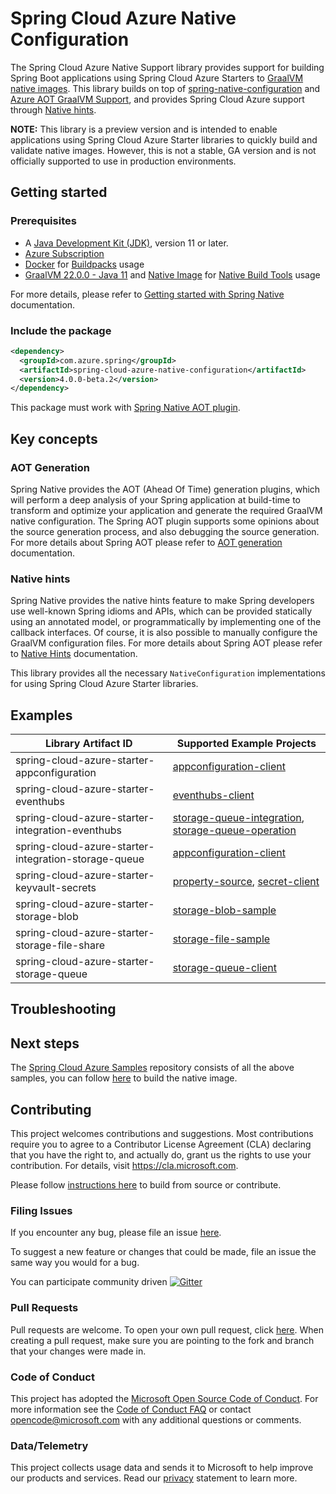 # Spring Cloud Azure Native Configuration

The Spring Cloud Azure Native Support library provides support for building Spring Boot applications using Spring Cloud Azure Starters to [GraalVM native
images](https://www.graalvm.org/22.0/reference-manual/native-image/). 
This library builds on top of [spring-native-configuration](https://mvnrepository.com/artifact/org.springframework.experimental/spring-native-configuration) and [Azure AOT GraalVM Support](https://github.com/Azure/azure-sdk-for-java/tree/main/sdk/aot), and provides Spring Cloud Azure support through [Native hints](https://docs.spring.io/spring-native/docs/current/reference/htmlsingle/#native-hints).

**NOTE:** This library is a preview version and is intended to enable applications using Spring Cloud Azure Starter libraries to quickly
build and validate native images. However, this is not a stable, GA version and is not officially supported to use in production
environments.

## Getting started

### Prerequisites
- A [Java Development Kit (JDK)][jdk_link], version 11 or later.
- [Azure Subscription][azure_subscription]
- [Docker](https://docs.docker.com/installation/#installation) for [Buildpacks](https://docs.spring.io/spring-native/docs/current/reference/htmlsingle/#getting-started-buildpacks-system-requirements) usage
- [GraalVM 22.0.0 - Java 11](https://www.graalvm.org/downloads/) and [Native Image](https://www.graalvm.org/22.0/reference-manual/native-image/) for [Native Build Tools](https://docs.spring.io/spring-native/docs/current/reference/htmlsingle/#getting-started-native-image-system-requirements) usage

For more details, please refer to [Getting started with Spring Native](https://docs.spring.io/spring-native/docs/current/reference/htmlsingle/#getting-started)
documentation.

### Include the package

[//]: # ({x-version-update-start;com.azure.spring:spring-cloud-azure-native-configuration;current})
```xml
<dependency>
  <groupId>com.azure.spring</groupId>
  <artifactId>spring-cloud-azure-native-configuration</artifactId>
  <version>4.0.0-beta.2</version>
</dependency>
```

This package must work with [Spring Native AOT plugin](https://docs.spring.io/spring-native/docs/current/reference/htmlsingle/#aot).

## Key concepts

### AOT Generation

Spring Native provides the AOT (Ahead Of Time) generation plugins, which will perform a deep analysis of your Spring application at build-time 
to transform and optimize your application and generate the required GraalVM native configuration. The Spring AOT plugin supports some opinions 
about the source generation process, and also debugging the source generation. For more details about Spring AOT please refer to [AOT generation](https://docs.spring.io/spring-native/docs/current/reference/htmlsingle/#aot) documentation.

### Native hints

Spring Native provides the native hints feature to make Spring developers use well-known Spring idioms and APIs, which can be provided 
statically using an annotated model, or programmatically by implementing one of the callback interfaces. Of course, it is also possible 
to manually configure the GraalVM configuration files. For more details about Spring AOT please refer to [Native Hints](https://docs.spring.io/spring-native/docs/current/reference/htmlsingle/#native-hints) documentation.

This library provides all the necessary `NativeConfiguration` implementations for using Spring Cloud Azure Starter libraries.

## Examples

| Library Artifact ID                                     | Supported Example Projects                                                                                      |
|---------------------------------------------------------|-----------------------------------------------------------------------------------------------------------------|
| spring-cloud-azure-starter-appconfiguration             | [appconfiguration-client][appconfiguration-client]                                                              |
| spring-cloud-azure-starter-eventhubs                    | [eventhubs-client][eventhubs-client]                                                                            |
| spring-cloud-azure-starter-integration-eventhubs        | [storage-queue-integration][storage-queue-integration], [storage-queue-operation][storage-queue-operation]      |
| spring-cloud-azure-starter-integration-storage-queue    | [appconfiguration-client][appconfiguration-client]                                                              |
| spring-cloud-azure-starter-keyvault-secrets             | [property-source][property-source], [secret-client][secret-client]                                              |
| spring-cloud-azure-starter-storage-blob                 | [storage-blob-sample][storage-blob-sample]                                                                      |
| spring-cloud-azure-starter-storage-file-share           | [storage-file-sample][storage-file-sample]                                                                      |
| spring-cloud-azure-starter-storage-queue                | [storage-queue-client][storage-queue-client]                                                                    |

## Troubleshooting

## Next steps

The [Spring Cloud Azure Samples][azure-spring-samples] repository consists of all the above samples, you can follow [here][azure-spring-samples-on-spring-native] to build the native image.

## Contributing
This project welcomes contributions and suggestions.  Most contributions require you to agree to a Contributor License Agreement (CLA) declaring that you have the right to, and actually do, grant us the rights to use your contribution. For details, visit https://cla.microsoft.com.

Please follow [instructions here][spring-contributing] to build from source or contribute.

### Filing Issues

If you encounter any bug, please file an issue [here][azure-sdk-for-java-issues].

To suggest a new feature or changes that could be made, file an issue the same way you would for a bug.

You can participate community driven [![Gitter][gitter-spring-on-azure-img]][gitter-spring-on-azure]

### Pull Requests

Pull requests are welcome. To open your own pull request, click [here][azure-sdk-for-java-compare]. When creating a pull request, make sure you are pointing to the fork and branch that your changes were made in.

### Code of Conduct

This project has adopted the [Microsoft Open Source Code of Conduct][codeofconduct]. For more information see the [Code of Conduct FAQ][codeofconduct-faq] or contact [opencode@microsoft.com](mailto:opencode@microsoft.com) with any additional questions or comments.

### Data/Telemetry

This project collects usage data and sends it to Microsoft to help improve our products and services. Read our [privacy][privacy-statement] statement to learn more.

<!-- LINKS -->
[jdk_link]: https://docs.microsoft.com/java/azure/jdk/?view=azure-java-stable
[azure_subscription]: https://azure.microsoft.com/free
[spring-contributing]: https://github.com/Azure/azure-sdk-for-java/blob/main/sdk/spring/CONTRIBUTING.md
[azure-sdk-for-java-issues]: https://github.com/Azure/azure-sdk-for-java/issues
[gitter-spring-on-azure-img]: https://badges.gitter.im/Microsoft/spring-on-azure.svg
[gitter-spring-on-azure]: https://gitter.im/Microsoft/spring-on-azure
[azure-sdk-for-java-compare]: https://github.com/Azure/azure-sdk-for-java/compare
[codeofconduct]: https://opensource.microsoft.com/codeofconduct/faq/
[codeofconduct-faq]: https://opensource.microsoft.com/codeofconduct/faq/
[privacy-statement]: https://privacy.microsoft.com/privacystatement
[azure-spring-samples]: https://github.com/Azure-Samples/azure-spring-boot-samples
[azure-spring-samples-on-spring-native]: https://github.com/Azure-Samples/azure-spring-boot-samples#run-samples-based-on-spring-native
[azure-spring-sample-storage-blob-native]: https://github.com/Azure-Samples/azure-spring-boot-samples/tree/main/spring-native/storage-blob-native
[appconfiguration-client]: https://github.com/Azure-Samples/azure-spring-boot-samples/tree/main/appconfiguration/spring-cloud-azure-starter-appconfiguration/appconfiguration-client
[eventhubs-client]: https://github.com/Azure-Samples/azure-spring-boot-samples/tree/main/eventhubs/spring-cloud-azure-starter-eventhubs/eventhubs-client
[storage-queue-integration]: https://github.com/Azure-Samples/azure-spring-boot-samples/tree/main/storage/spring-cloud-azure-starter-integration-storage-queue/storage-queue-integration
[storage-queue-operation]: https://github.com/Azure-Samples/azure-spring-boot-samples/tree/main/storage/spring-cloud-azure-starter-integration-storage-queue/storage-queue-operation
[appconfiguration-client]: https://github.com/Azure-Samples/azure-spring-boot-samples/tree/main/appconfiguration/spring-cloud-azure-starter-appconfiguration/appconfiguration-client
[property-source]: https://github.com/Azure-Samples/azure-spring-boot-samples/tree/main/keyvault/spring-cloud-azure-starter-keyvault-secrets/property-source
[secret-client]: https://github.com/Azure-Samples/azure-spring-boot-samples/tree/main/keyvault/spring-cloud-azure-starter-keyvault-secrets/secret-client
[storage-blob-sample]: https://github.com/Azure-Samples/azure-spring-boot-samples/tree/main/storage/spring-cloud-azure-starter-storage-blob/storage-blob-sample
[storage-file-sample]: https://github.com/Azure-Samples/azure-spring-boot-samples/tree/main/storage/spring-cloud-azure-starter-storage-file-share/storage-file-sample
[storage-queue-client]: https://github.com/Azure-Samples/azure-spring-boot-samples/tree/main/storage/spring-cloud-azure-starter-storage-queue/storage-queue-client

